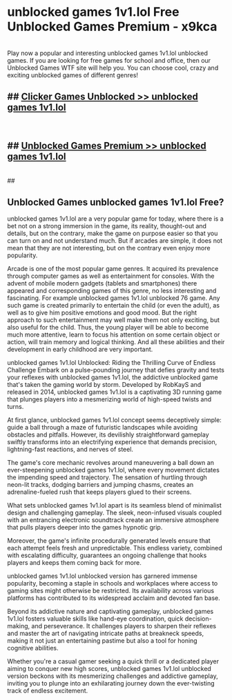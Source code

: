 # unblocked games 1v1.lol  Free Unblocked Games Premium - x9kca <br>
<br>
Play now a popular and interesting unblocked games 1v1.lol unblocked games. If you are looking for free games for school and office, then our Unblocked Games WTF site will help you. You can choose cool, crazy and exciting unblocked games of different genres!


## ##  [Clicker Games Unblocked >> unblocked games 1v1.lol](http://freeplayer.one?title=unblocked_games_1v1.lol&ref=UGames)
  <br>

##  ## [Unblocked Games Premium >> unblocked games 1v1.lol](http://freeplayer.one?title=unblocked_games_1v1.lol&ref=UGames)
  <br>
  ##



## Unblocked Games unblocked games 1v1.lol Free?

unblocked games 1v1.lol are a very popular game for today, where there is a bet not on a strong immersion in the game, its reality, thought-out and details, but on the contrary, make the game on purpose easier so that you can turn on and not understand much. But if arcades are simple, it does not mean that they are not interesting, but on the contrary even enjoy more popularity.

Arcade is one of the most popular game genres. It acquired its prevalence through computer games as well as entertainment for consoles. With the advent of mobile modern gadgets (tablets and smartphones) there appeared and corresponding games of this genre, no less interesting and fascinating. For example unblocked games 1v1.lol unblocked 76 game. Any such game is created primarily to entertain the child (or even the adult), as well as to give him positive emotions and good mood. But the right approach to such entertainment may well make them not only exciting, but also useful for the child. Thus, the young player will be able to become much more attentive, learn to focus his attention on some certain object or action, will train memory and logical thinking. And all these abilities and their development in early childhood are very important.

unblocked games 1v1.lol Unblocked: Riding the Thrilling Curve of Endless Challenge
Embark on a pulse-pounding journey that defies gravity and tests your reflexes with unblocked games 1v1.lol, the addictive unblocked game that's taken the gaming world by storm. Developed by RobKayS and released in 2014, unblocked games 1v1.lol is a captivating 3D running game that plunges players into a mesmerizing world of high-speed twists and turns.

At first glance, unblocked games 1v1.lol concept seems deceptively simple: guide a ball through a maze of futuristic landscapes while avoiding obstacles and pitfalls. However, its devilishly straightforward gameplay swiftly transforms into an electrifying experience that demands precision, lightning-fast reactions, and nerves of steel.

The game's core mechanic revolves around maneuvering a ball down an ever-steepening unblocked games 1v1.lol, where every movement dictates the impending speed and trajectory. The sensation of hurtling through neon-lit tracks, dodging barriers and jumping chasms, creates an adrenaline-fueled rush that keeps players glued to their screens.

What sets unblocked games 1v1.lol apart is its seamless blend of minimalist design and challenging gameplay. The sleek, neon-infused visuals coupled with an entrancing electronic soundtrack create an immersive atmosphere that pulls players deeper into the games hypnotic grip.

Moreover, the game's infinite procedurally generated levels ensure that each attempt feels fresh and unpredictable. This endless variety, combined with escalating difficulty, guarantees an ongoing challenge that hooks players and keeps them coming back for more.

unblocked games 1v1.lol unblocked version has garnered immense popularity, becoming a staple in schools and workplaces where access to gaming sites might otherwise be restricted. Its availability across various platforms has contributed to its widespread acclaim and devoted fan base.

Beyond its addictive nature and captivating gameplay, unblocked games 1v1.lol fosters valuable skills like hand-eye coordination, quick decision-making, and perseverance. It challenges players to sharpen their reflexes and master the art of navigating intricate paths at breakneck speeds, making it not just an entertaining pastime but also a tool for honing cognitive abilities.

Whether you're a casual gamer seeking a quick thrill or a dedicated player aiming to conquer new high scores, unblocked games 1v1.lol unblocked version beckons with its mesmerizing challenges and addictive gameplay, inviting you to plunge into an exhilarating journey down the ever-twisting track of endless excitement.